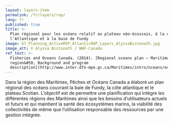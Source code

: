 ```yaml
---
layout: layers-item
permalink: /fr/layers/rop/
lang: fr
published: true
title: >-
  Plan régional pour les océans relatif au plateau néo-écossais, à la côte de
  l’Atlantique et à la baie de Fundy
image: 67_Planning_ActiveMSP_AtlanticROP_Layers_AlyssaBistonath.jpg
image_att: © Alyssa Bistonath / WWF-Canada
ref_text: >-
  Fisheries and Oceans Canada. (2014). [Regional oceans plan – Maritimes
  region&#58; Background and program
  description](http://www.inter.dfo-mpo.gc.ca/Maritimes/intro/oceans/ocmd/Regional-Oceans-Plan)
---
```

Dans la région des Maritimes, Pêches et Océans Canada a élaboré un plan régional des océans couvrant la baie de Fundy, la côte atlantique et le plateau Scotian. L’objectif est de permettre une planification qui intègre les différentes régions des Maritimes ainsi que les besoins d’utilisateurs actuels et futurs et qui maintient la santé des écosystèmes marins, la viabilité des collectivités de même que l’utilisation responsable des ressources par une gestion intégrée.

